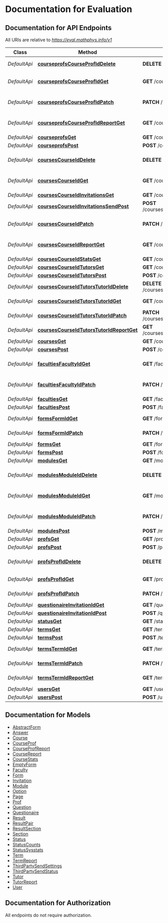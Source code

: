 # Documentation for Evaluation

<a name="documentation-for-api-endpoints"></a>
## Documentation for API Endpoints

All URIs are relative to *https://eval.mathphys.info/v1*

Class | Method | HTTP request | Description
------------ | ------------- | ------------- | -------------
*DefaultApi* | [**courseprofsCourseProfIdDelete**](Apis/DefaultApi.md#courseprofscourseprofiddelete) | **DELETE** /courseprofs/{courseProfId} | Deletes a courseProf
*DefaultApi* | [**courseprofsCourseProfIdGet**](Apis/DefaultApi.md#courseprofscourseprofidget) | **GET** /courseprofs/{courseProfId} | Get a courseprof by ID
*DefaultApi* | [**courseprofsCourseProfIdPatch**](Apis/DefaultApi.md#courseprofscourseprofidpatch) | **PATCH** /courseprofs/{courseProfId} | Change a courseprof by ID
*DefaultApi* | [**courseprofsCourseProfIdReportGet**](Apis/DefaultApi.md#courseprofscourseprofidreportget) | **GET** /courseprofs/{courseProfId}/report | Get a courseProf report
*DefaultApi* | [**courseprofsGet**](Apis/DefaultApi.md#courseprofsget) | **GET** /courseprofs | 
*DefaultApi* | [**courseprofsPost**](Apis/DefaultApi.md#courseprofspost) | **POST** /courseprofs | 
*DefaultApi* | [**coursesCourseIdDelete**](Apis/DefaultApi.md#coursescourseiddelete) | **DELETE** /courses/{courseId} | Deletes a module by ID
*DefaultApi* | [**coursesCourseIdGet**](Apis/DefaultApi.md#coursescourseidget) | **GET** /courses/{courseId} | Get a course by ID
*DefaultApi* | [**coursesCourseIdInvitationsGet**](Apis/DefaultApi.md#coursescourseidinvitationsget) | **GET** /courses/{courseId}/invitations | 
*DefaultApi* | [**coursesCourseIdInvitationsSendPost**](Apis/DefaultApi.md#coursescourseidinvitationssendpost) | **POST** /courses/{courseId}/invitations/send | 
*DefaultApi* | [**coursesCourseIdPatch**](Apis/DefaultApi.md#coursescourseidpatch) | **PATCH** /courses/{courseId} | Change a course by ID
*DefaultApi* | [**coursesCourseIdReportGet**](Apis/DefaultApi.md#coursescourseidreportget) | **GET** /courses/{courseId}/report | Get a course report
*DefaultApi* | [**coursesCourseIdStatsGet**](Apis/DefaultApi.md#coursescourseidstatsget) | **GET** /courses/{courseId}/stats | 
*DefaultApi* | [**coursesCourseIdTutorsGet**](Apis/DefaultApi.md#coursescourseidtutorsget) | **GET** /courses/{courseId}/tutors | 
*DefaultApi* | [**coursesCourseIdTutorsPost**](Apis/DefaultApi.md#coursescourseidtutorspost) | **POST** /courses/{courseId}/tutors | 
*DefaultApi* | [**coursesCourseIdTutorsTutorIdDelete**](Apis/DefaultApi.md#coursescourseidtutorstutoriddelete) | **DELETE** /courses/{courseId}/tutors/{tutorId} | Deletes a tutor by ID
*DefaultApi* | [**coursesCourseIdTutorsTutorIdGet**](Apis/DefaultApi.md#coursescourseidtutorstutoridget) | **GET** /courses/{courseId}/tutors/{tutorId} | Get a tutor by ID
*DefaultApi* | [**coursesCourseIdTutorsTutorIdPatch**](Apis/DefaultApi.md#coursescourseidtutorstutoridpatch) | **PATCH** /courses/{courseId}/tutors/{tutorId} | Change a tutor by ID
*DefaultApi* | [**coursesCourseIdTutorsTutorIdReportGet**](Apis/DefaultApi.md#coursescourseidtutorstutoridreportget) | **GET** /courses/{courseId}/tutors/{tutorId}/report | Get a tutor report
*DefaultApi* | [**coursesGet**](Apis/DefaultApi.md#coursesget) | **GET** /courses | 
*DefaultApi* | [**coursesPost**](Apis/DefaultApi.md#coursespost) | **POST** /courses | 
*DefaultApi* | [**facultiesFacultyIdGet**](Apis/DefaultApi.md#facultiesfacultyidget) | **GET** /faculties/{facultyId} | Get a faculty by ID
*DefaultApi* | [**facultiesFacultyIdPatch**](Apis/DefaultApi.md#facultiesfacultyidpatch) | **PATCH** /faculties/{facultyId} | Change a faculty by ID
*DefaultApi* | [**facultiesGet**](Apis/DefaultApi.md#facultiesget) | **GET** /faculties | 
*DefaultApi* | [**facultiesPost**](Apis/DefaultApi.md#facultiespost) | **POST** /faculties | 
*DefaultApi* | [**formsFormIdGet**](Apis/DefaultApi.md#formsformidget) | **GET** /forms/{formId} | Get a form by ID
*DefaultApi* | [**formsFormIdPatch**](Apis/DefaultApi.md#formsformidpatch) | **PATCH** /forms/{formId} | Change a form by ID
*DefaultApi* | [**formsGet**](Apis/DefaultApi.md#formsget) | **GET** /forms | 
*DefaultApi* | [**formsPost**](Apis/DefaultApi.md#formspost) | **POST** /forms | 
*DefaultApi* | [**modulesGet**](Apis/DefaultApi.md#modulesget) | **GET** /modules | 
*DefaultApi* | [**modulesModuleIdDelete**](Apis/DefaultApi.md#modulesmoduleiddelete) | **DELETE** /modules/{moduleId} | Deletes a module by ID
*DefaultApi* | [**modulesModuleIdGet**](Apis/DefaultApi.md#modulesmoduleidget) | **GET** /modules/{moduleId} | Get a module by ID
*DefaultApi* | [**modulesModuleIdPatch**](Apis/DefaultApi.md#modulesmoduleidpatch) | **PATCH** /modules/{moduleId} | Change a module by ID
*DefaultApi* | [**modulesPost**](Apis/DefaultApi.md#modulespost) | **POST** /modules | 
*DefaultApi* | [**profsGet**](Apis/DefaultApi.md#profsget) | **GET** /profs | 
*DefaultApi* | [**profsPost**](Apis/DefaultApi.md#profspost) | **POST** /profs | 
*DefaultApi* | [**profsProfIdDelete**](Apis/DefaultApi.md#profsprofiddelete) | **DELETE** /profs/{profId} | Deletes a module by ID
*DefaultApi* | [**profsProfIdGet**](Apis/DefaultApi.md#profsprofidget) | **GET** /profs/{profId} | Get a prof by ID
*DefaultApi* | [**profsProfIdPatch**](Apis/DefaultApi.md#profsprofidpatch) | **PATCH** /profs/{profId} | Change a prof by ID
*DefaultApi* | [**questionaireInvitationIdGet**](Apis/DefaultApi.md#questionaireinvitationidget) | **GET** /questionaire/{invitationId} | 
*DefaultApi* | [**questionaireInvitationIdPost**](Apis/DefaultApi.md#questionaireinvitationidpost) | **POST** /questionaire/{invitationId} | 
*DefaultApi* | [**statusGet**](Apis/DefaultApi.md#statusget) | **GET** /status | 
*DefaultApi* | [**termsGet**](Apis/DefaultApi.md#termsget) | **GET** /terms | 
*DefaultApi* | [**termsPost**](Apis/DefaultApi.md#termspost) | **POST** /terms | 
*DefaultApi* | [**termsTermIdGet**](Apis/DefaultApi.md#termstermidget) | **GET** /terms/{termId} | Get a term by ID
*DefaultApi* | [**termsTermIdPatch**](Apis/DefaultApi.md#termstermidpatch) | **PATCH** /terms/{termId} | Change a term by ID
*DefaultApi* | [**termsTermIdReportGet**](Apis/DefaultApi.md#termstermidreportget) | **GET** /terms/{termId}/report | Get a term report
*DefaultApi* | [**usersGet**](Apis/DefaultApi.md#usersget) | **GET** /users | 
*DefaultApi* | [**usersPost**](Apis/DefaultApi.md#userspost) | **POST** /users | 


<a name="documentation-for-models"></a>
## Documentation for Models

 - [AbstractForm](.//Models/AbstractForm.md)
 - [Answer](.//Models/Answer.md)
 - [Course](.//Models/Course.md)
 - [CourseProf](.//Models/CourseProf.md)
 - [CourseProfReport](.//Models/CourseProfReport.md)
 - [CourseReport](.//Models/CourseReport.md)
 - [CourseStats](.//Models/CourseStats.md)
 - [EmptyForm](.//Models/EmptyForm.md)
 - [Faculty](.//Models/Faculty.md)
 - [Form](.//Models/Form.md)
 - [Invitation](.//Models/Invitation.md)
 - [Module](.//Models/Module.md)
 - [Option](.//Models/Option.md)
 - [Page](.//Models/Page.md)
 - [Prof](.//Models/Prof.md)
 - [Question](.//Models/Question.md)
 - [Questionaire](.//Models/Questionaire.md)
 - [Result](.//Models/Result.md)
 - [ResultPair](.//Models/ResultPair.md)
 - [ResultSection](.//Models/ResultSection.md)
 - [Section](.//Models/Section.md)
 - [Status](.//Models/Status.md)
 - [StatusCounts](.//Models/StatusCounts.md)
 - [StatusSysstats](.//Models/StatusSysstats.md)
 - [Term](.//Models/Term.md)
 - [TermReport](.//Models/TermReport.md)
 - [ThirdPartySendSettings](.//Models/ThirdPartySendSettings.md)
 - [ThirdPartySendStatus](.//Models/ThirdPartySendStatus.md)
 - [Tutor](.//Models/Tutor.md)
 - [TutorReport](.//Models/TutorReport.md)
 - [User](.//Models/User.md)


<a name="documentation-for-authorization"></a>
## Documentation for Authorization

All endpoints do not require authorization.
